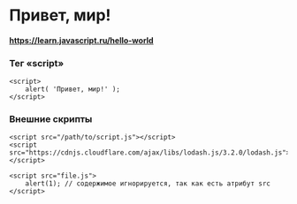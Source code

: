 # Привет, мир!

#### https://learn.javascript.ru/hello-world

### Тег «script»
    <script>
        alert( 'Привет, мир!' );
    </script>

### Внешние скрипты
    <script src="/path/to/script.js"></script>
    <script src="https://cdnjs.cloudflare.com/ajax/libs/lodash.js/3.2.0/lodash.js"></script>

    <script src="file.js">
        alert(1); // содержимое игнорируется, так как есть атрибут src
    </script>
